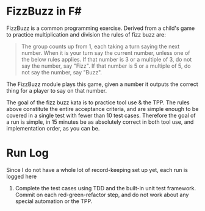 # FizzBuzz in F#

FizzBuzz is a common programming exercise.
Derived from a child's game to practice multiplication and division the rules of fizz buzz are:

>   The group counts up from 1, each taking a turn saying the next number. 
>   When it is your turn say the current number, unless one of the below rules applies.
>    If that number is 3 or a multiple of 3, do not say the number, say "Fizz".
>    If that number is 5 or a multiple of 5, do not say the number, say "Buzz".

The FizzBuzz module plays this game, given a number it outputs the correct thing for a player to say on that number.

The goal of the fizz buzz kata is to practice tool use & the TPP.
The rules above constitute the entire acceptance criteria,
and are simple enough to be covered in a single test with fewer than 10 test cases.
Therefore the goal of a run is simple, in 15 minutes be as absolutely correct in both tool use, and implementation order, as you can be.

# Run Log

Since I do not have a whole lot of record-keeping set up yet, each run is logged here
1. Complete the test cases using TDD and the built-in unit test framework. Commit on
each red-green-refactor step, and do not work about any special automation or the TPP.
